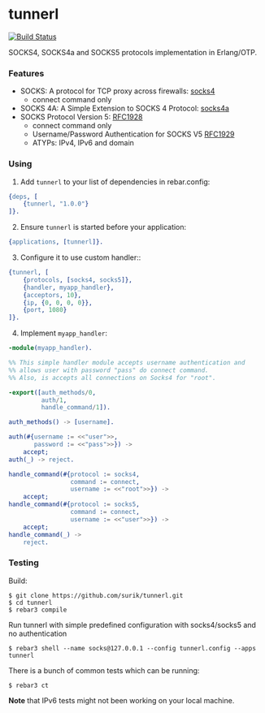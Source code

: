 # tunnerl

[![Build Status](https://github.com/surik/tunnerl/actions/workflows/ci.yml/badge.svg)](https://github.com/surik/tunnerl/actions/workflows/ci.yml)

SOCKS4, SOCKS4a and SOCKS5 protocols implementation in Erlang/OTP.


### Features

 * SOCKS: A protocol for TCP proxy across firewalls: [socks4](https://www.openssh.com/txt/socks4.protocol)
   * connect command only
 * SOCKS 4A: A Simple Extension to SOCKS 4 Protocol: [socks4a](https://www.openssh.com/txt/socks4a.protocol)
 * SOCKS Protocol Version 5: [RFC1928](https://www.ietf.org/rfc/rfc1928.txt)
   * connect command only
   * Username/Password Authentication for SOCKS V5 [RFC1929](https://tools.ietf.org/rfc/rfc1929.txt)
   * ATYPs: IPv4, IPv6 and domain

### Using

1. Add `tunnerl` to your list of dependencies in rebar.config:

```erlang
{deps, [
    {tunnerl, "1.0.0"}
]}.
```

2. Ensure `tunnerl` is started before your application:

```erlang
{applications, [tunnerl]}.
```

3. Configure it to use custom handler::

```erlang
{tunnerl, [
    {protocols, [socks4, socks5]},
    {handler, myapp_handler},
    {acceptors, 10},
    {ip, {0, 0, 0, 0}},
    {port, 1080}
]}.
```

4. Implement `myapp_handler`:

```erlang
-module(myapp_handler).

%% This simple handler module accepts username authentication and
%% allows user with password "pass" do connect command.
%% Also, is accepts all connections on Socks4 for "root".

-export([auth_methods/0,
         auth/1,
         handle_command/1]).

auth_methods() -> [username].

auth(#{username := <<"user">>,
       password := <<"pass">>}) ->
    accept;
auth(_) -> reject.

handle_command(#{protocol := socks4,
                 command := connect,
                 username := <<"root">>}) ->
    accept;
handle_command(#{protocol := socks5,
                 command := connect,
                 username := <<"user">>}) ->
    accept;
handle_command(_) ->
    reject.

```

### Testing

Build:

    $ git clone https://github.com/surik/tunnerl.git
    $ cd tunnerl
    $ rebar3 compile

Run tunnerl with simple predefined configuration with socks4/socks5 and no authentication

    $ rebar3 shell --name socks@127.0.0.1 --config tunnerl.config --apps tunnerl

There is a bunch of common tests which can be running:

    $ rebar3 ct

**Note** that IPv6 tests might not been working on your local machine.
